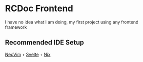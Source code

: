 # RCDoc Frontend
I have no idea what I am doing, my first project using any frontend framework

## Recommended IDE Setup
[NeoVim](https://neovim.io/) + [Svelte](https://github.com/neovim/nvim-lspconfig/blob/master/doc/server_configurations.md#svelte) + [Nix](https://nixos.org/)

